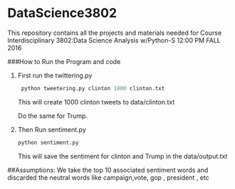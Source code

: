 # DataScience3802
This repository contains all the projects and materials needed for Course Interdisciplinary 3802:Data Science Analysis w/Python-S 12:00 PM FALL 2016


###How to Run the Program and code

1. First run the twittering.py 
   
   ``` python 
    python tweetering.py clinton 1000 clinton.txt 
    ```

    This will create 1000 clinton tweets to data/clinton.txt 

   Do the same for Trump.

2. Then Run sentiment.py
   
   ``` python
   python sentiment.py
   ```
    
   This will save the sentiment for clinton and Trump in the data/output.txt


##Assumptions:
We take the top 10 associated sentiment words and discarded the neutral words like campaign,vote, gop , president , etc 



